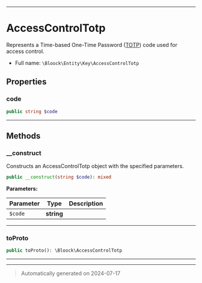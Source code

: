 ***

# AccessControlTotp

Represents a Time-based One-Time Password ([TOTP](https://datatracker.ietf.org/doc/html/rfc6238)) code used for access control.



* Full name: `\Bloock\Entity\Key\AccessControlTotp`



## Properties


### code



```php
public string $code
```






***

## Methods


### __construct

Constructs an AccessControlTotp object with the specified parameters.

```php
public __construct(string $code): mixed
```








**Parameters:**

| Parameter | Type | Description |
|-----------|------|-------------|
| `$code` | **string** |  |





***

### toProto



```php
public toProto(): \Bloock\AccessControlTotp
```












***


***
> Automatically generated on 2024-07-17
